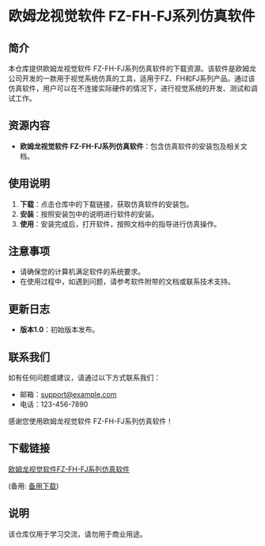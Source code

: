 # 欧姆龙视觉软件 FZ-FH-FJ系列仿真软件

## 简介
本仓库提供欧姆龙视觉软件 FZ-FH-FJ系列仿真软件的下载资源。该软件是欧姆龙公司开发的一款用于视觉系统仿真的工具，适用于FZ、FH和FJ系列产品。通过该仿真软件，用户可以在不连接实际硬件的情况下，进行视觉系统的开发、测试和调试工作。

## 资源内容
- **欧姆龙视觉软件 FZ-FH-FJ系列仿真软件**：包含仿真软件的安装包及相关文档。

## 使用说明
1. **下载**：点击仓库中的下载链接，获取仿真软件的安装包。
2. **安装**：按照安装包中的说明进行软件的安装。
3. **使用**：安装完成后，打开软件，按照文档中的指导进行仿真操作。

## 注意事项
- 请确保您的计算机满足软件的系统要求。
- 在使用过程中，如遇到问题，请参考软件附带的文档或联系技术支持。

## 更新日志
- **版本1.0**：初始版本发布。

## 联系我们
如有任何问题或建议，请通过以下方式联系我们：
- 邮箱：support@example.com
- 电话：123-456-7890

感谢您使用欧姆龙视觉软件 FZ-FH-FJ系列仿真软件！

## 下载链接
[欧姆龙视觉软件FZ-FH-FJ系列仿真软件](https://pan.quark.cn/s/a604bfb808e3) 

(备用: [备用下载](https://pan.baidu.com/s/1XGrn2V3ZMnnFrTo7JL-P6g?pwd=1234))

## 说明

该仓库仅用于学习交流，请勿用于商业用途。
